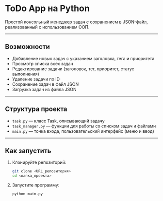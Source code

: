 # ToDo App на Python

Простой консольный менеджер задач с сохранением в JSON-файл, реализованный с использованием ООП.

---

## Возможности

- Добавление новых задач с указанием заголовка, тега и приоритета
- Просмотр списка всех задач
- Редактирование задачи (заголовок, тег, приоритет, статус выполнения)
- Удаление задачи по ID
- Сохранение задач в файл JSON
- Загрузка задач из файла JSON

---

## Структура проекта

- `task.py` — класс Task, описывающий задачу
- `task_manager.py` — функции для работы со списком задач и файлами
- `main.py` — точка входа, пользовательский интерфейс (меню и ввод)

---

## Как запустить

1. Клонируйте репозиторий:
   ```bash
   git clone <URL_репозитория>
   cd <папка_проекта>
   ```
2. Запустите программу:
   ```bash
   python main.py
   ```
